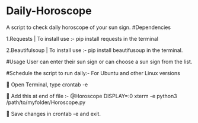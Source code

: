 # Daily-Horoscope

A script to check daily horoscope of your sun sign.
#Dependencies

1.Requests | To install use :- pip install requests in the terminal

2.Beautifulsoup | To install use :- pip install beautifusoup in the terminal.

#Usage
User can enter their sun sign or can choose a sun sign from the list.

#Schedule the script to run daily:-
For Ubuntu and other Linux versions

 Open Terminal, type crontab -e

 Add this at end of file :- @Horoscope DISPLAY=:0 xterm -e python3 /path/to/myfolder/Horoscope.py

 Save changes in crontab -e and exit.
